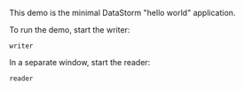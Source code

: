 This demo is the minimal DataStorm "hello world" application.

To run the demo, start the writer:
```
writer
```

In a separate window, start the reader:
```
reader
```
